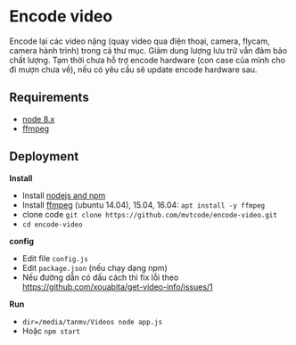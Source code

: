 # Encode video
Encode lại các video nặng (quay video qua điện thoại, camera, flycam, camera hành trình) trong cả thư mục.
Giảm dung lượng lưu trữ vẫn đảm bảo chất lượng. Tạm thời chưa hỗ trợ encode hardware (con case của mình cho đi mượn chưa về), nếu có yêu cầu sẽ update encode hardware sau.

## Requirements
- [node 8.x](https://nodejs.org/en/)
- [ffmpeg](https://www.ffmpeg.org/)

## Deployment
**Install**
- Install [nodejs and npm](https://nodejs.org/en/download/package-manager/)
- Install [ffmpeg](https://www.faqforge.com/linux/how-to-install-ffmpeg-on-ubuntu-14-04/) (ubuntu 14.04), 15.04, 16.04: `apt install -y ffmpeg`
- clone code `git clone https://github.com/mvtcode/encode-video.git`
- `cd encode-video`

**config**
- Edit file `config.js`
- Edit `package.json` (nếu chạy dạng npm)
- Nếu đường dẫn có dấu cách thì fix lỗi theo https://github.com/xouabita/get-video-info/issues/1

**Run**
- `dir=/media/tanmv/Videos node app.js`
- Hoặc `npm start`